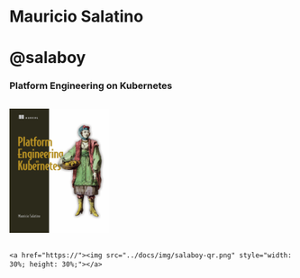 <!-- .slide: data-background="../docs/img/salaboy-bio.jpeg"  data-background-size="cover" -->
# Mauricio Salatino


<!-- .slide: data-background="../docs/img/salaboy-diagrid.png" data-background-size="contain" -->


<!-- .slide: data-background="../img/products/twitter.png" data-background-size="contain" -->
# @salaboy


### Platform Engineering on Kubernetes

<section>
    <p style="display:inline-block"><img src="../docs/img/salaboy-book.jpg" style="width:35%;height:35%;"></p> 

    <a href="https://"><img src="../docs/img/salaboy-qr.png" style="width: 30%; height: 30%;"></a>

</section>


